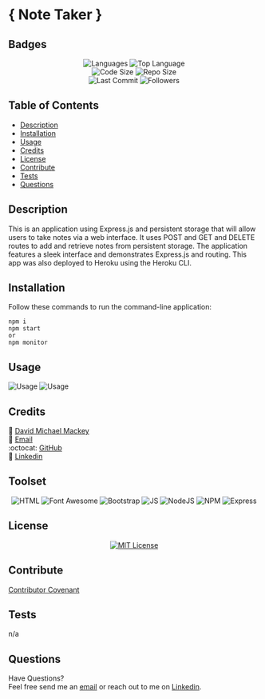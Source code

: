 # { Note Taker }

## Badges

<p align="center">
<img src="https://img.shields.io/github/languages/count/davidmichaelmackey/note-taker?color=FF9AA2&style=for-the-badge" alt="Languages" />
<img src="https://img.shields.io/github/languages/top/davidmichaelmackey/note-taker?color=FFB7B2&style=for-the-badge" alt="Top Language" /><br>
<img src="https://img.shields.io/github/languages/code-size/davidmichaelmackey/note-taker?color=FFDAC1&style=for-the-badge" alt="Code Size" />
<img src="https://img.shields.io/github/repo-size/davidmichaelmackey/note-taker?color=E2F0CB&style=for-the-badge" alt="Repo Size" /><br>
<img src="https://img.shields.io/github/last-commit/davidmichaelmackey/note-taker?color=B5EAD7&style=for-the-badge" alt="Last Commit" />
<img src="https://img.shields.io/github/followers/davidmichaelmackey?style=for-the-badge" alt="Followers" />
</p>

## Table of Contents

- [Description](#description)
- [Installation](#installation)
- [Usage](#usage)
- [Credits](#credits)
- [License](#license)
- [Contribute](#contribute)
- [Tests](#tests)
- [Questions](#questions)

## Description

This is an application using Express.js and persistent storage that will allow users to take notes via a web interface. It uses POST and GET and DELETE routes to add and retrieve notes from persistent storage. The application features a sleek interface and demonstrates Express.js and routing. This app was also deployed to Heroku using the Heroku CLI.

## Installation

Follow these commands to run the command-line application:

    npm i
    npm start
    or
    npm monitor

## Usage

![Usage](assets/images/screenshot1.png)
![Usage](assets/images/screenshot2.png)

## Credits

:bust_in_silhouette: [David Michael Mackey](https://www.notion.so/davidmichaelmackey/David-Mackey-a59ce61a996840d6a933e3b135673467?pvs=4)<br>
:email: [Email](mailto:davidmackey@hey.com)<br>
:octocat: [GitHub](https://github.com/davidmichaelmackey/)<br>
:briefcase: [Linkedin](https://linkedin.com/in/davidmichaelmackey/)<br>

## Toolset

<p align="center">
<img src="https://img.shields.io/badge/-HTML-FF5733?style=for-the-badge"  alt="HTML" />
<img src="https://img.shields.io/badge/-Font Awesome-1E3050?style=for-the-badge"  alt="Font Awesome" />
<img src="https://img.shields.io/badge/-Bootstrap-7254AD?style=for-the-badge"  alt="Bootstrap" />
<img src="https://img.shields.io/badge/-JS-F6DD4A?style=for-the-badge"  alt="JS" />
<img src="https://img.shields.io/badge/-NodeJS-7DBA58?style=for-the-badge"  alt="NodeJS" />
<img src="https://img.shields.io/badge/-NPM-BA261A?style=for-the-badge"  alt="NPM" />
<img src="https://img.shields.io/badge/-Express-0B0B45?style=for-the-badge"  alt="Express" />
</p>

## License

<p align = "center">
  <a href="https://opensource.org/licenses/MIT"><img src="https://img.shields.io/badge/License-MIT-A31F34?style=for-the-badge" alt="MIT License"/></a>
</p>

## Contribute

[Contributor Covenant](https://www.contributor-covenant.org/)

## Tests

n/a

## Questions

Have Questions?
<br>
Feel free send me an [email](mailto:davidmackey@hey.com) or reach out to me on [Linkedin](https://linkedin.com/in/davidmichaelmackey/).
